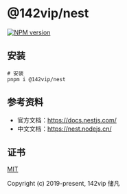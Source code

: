 # @142vip/nest

[![NPM version](https://img.shields.io/npm/v/@142vip/nest?labelColor=0b3d52&color=1da469&label=version)](https://www.npmjs.com/package/@142vip/nest)

## 安装

```shell
# 安装
pnpm i @142vip/nest
```

## 参考资料

- 官方文档：<https://docs.nestjs.com/>
- 中文文档：<https://nest.nodejs.cn/>

## 证书

[MIT](https://opensource.org/license/MIT)

Copyright (c) 2019-present, 142vip 储凡
